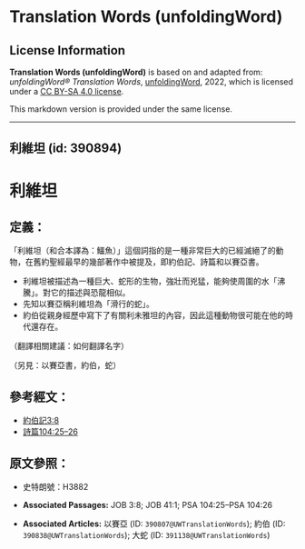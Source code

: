# Translation Words (unfoldingWord)

## License Information

**Translation Words (unfoldingWord)** is based on and adapted from: _unfoldingWord® Translation Words_, [unfoldingWord](https://unfoldingword.org/utw), 2022, which is licensed under a [CC BY-SA 4.0 license](https://creativecommons.org/licenses/by-sa/4.0/legalcode.en).

This markdown version is provided under the same license.



--------------------------------

## 利維坦 (id: 390894)

利維坦
===

定義：
---

「利維坦（和合本譯為：鱷魚）」這個詞指的是一種非常巨大的已經滅絕了的動物，在舊約聖經最早的幾部著作中被提及，即約伯記、詩篇和以賽亞書。

* 利維坦被描述為一種巨大、蛇形的生物，強壯而兇猛，能夠使周圍的水「沸騰」。對它的描述與恐龍相似。
* 先知以賽亞稱利維坦為「滑行的蛇」。
* 約伯從親身經歷中寫下了有關利未雅坦的內容，因此這種動物很可能在他的時代還存在。

（翻譯相關建議：如何翻譯名字）

（另見：以賽亞書，約伯，蛇）

參考經文：
-----

* [約伯記3:8](https://ref.ly/Job3:8)
* [詩篇104:25–26](https://ref.ly/Ps104:25-Ps104:26)

原文參照：
-----

* 史特朗號：H3882

* **Associated Passages:** JOB 3:8; JOB 41:1; PSA 104:25–PSA 104:26
* **Associated Articles:** 以賽亞 (ID: `390807@UWTranslationWords`); 約伯 (ID: `390838@UWTranslationWords`); 大蛇 (ID: `391138@UWTranslationWords`)

